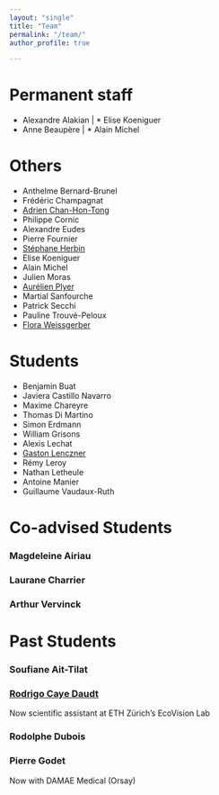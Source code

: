 ```yaml
---
layout: "single"
title: "Team"
permalink: "/team/"
author_profile: true

---
```


# Permanent staff

* Alexandre Alakian | * Elise Koeniguer
* Anne Beaupère | * Alain Michel

# Others
* Anthelme Bernard-Brunel
* Frédéric Champagnat
* [Adrien Chan-Hon-Tong](https://www.onera.fr/fr/staff/adrien-chan-hon-tong)
* Philippe Cornic
* Alexandre Eudes
* Pierre Fournier
* [Stéphane Herbin](https://stepherbin.github.io/)
* Elise Koeniguer
* Alain Michel
* Julien Moras
* [Aurélien Plyer](https://github.com/aplyer)
* Martial Sanfourche
* Patrick Secchi
* Pauline Trouvé-Peloux
* [Flora Weissgerber](https://flora.weissgerber.fr/)


# Students

* Benjamin Buat
* Javiera Castillo Navarro
* Maxime Chareyre
* Thomas Di Martino
* Simon Erdmann
* William Grisons 
* Alexis Lechat
* [Gaston Lenczner](https://gaslen.github.io/)
* Rémy Leroy
* Nathan Letheule
* Antoine Manier
* Guillaume Vaudaux-Ruth


# Co-advised Students

### Magdeleine Airiau
### Laurane Charrier
### Arthur Vervinck


# Past Students

### Soufiane Ait-Tilat
### [Rodrigo Caye Daudt](https://rcdaudt.github.io/)
Now scientific assistant at ETH Zürich’s EcoVision Lab
### Rodolphe Dubois
### Pierre Godet
Now with DAMAE Medical (Orsay)
